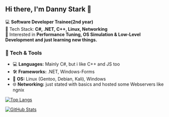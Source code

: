 ## Hi there, I'm Danny Stark 👋
💻 **Software Developer Trainee(2nd year)**  
🔹 Tech Stack: **C#, .NET, C++, Linux, Networking**  
🚀 Interested in **Performance Tuning, OS Simulation & Low-Level Development and just learning new things.**  

### 🔧 Tech & Tools
- 💻 **Languages:** Mainly C#, but i like C++ and JS too
- 🛠 **Frameworks:** .NET, Windows-Forms
- 🐧 **OS:** Linux (Gentoo, Debian, Kali), Windows  
- 🌐 **Networking:** just stated with basics and hosted some Webservers like ngnix
  
[![Top Langs](https://github-readme-stats.vercel.app/api/top-langs/?username=0xD4nny&layout=compact&theme=dark)](https://github.com/0xD4nny)

[![GitHub Stats](https://github-readme-stats.vercel.app/api?username=0xD4nny&show_icons=true&theme=dark)](https://github.com/0xD4nny)


<!--
Here are some ideas to get you started:
- 🔭 I’m currently working on ...
- 🌱 I’m currently learning ...
- 👯 I’m looking to collaborate on ...
- 🤔 I’m looking for help with ...
- 💬 Ask me about ...
- 📫 How to reach me: ...
- ⚡ Fun fact: ...
-->
